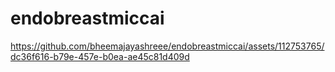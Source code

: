 # endobreastmiccai







https://github.com/bheemajayashreee/endobreastmiccai/assets/112753765/dc36f616-b79e-457e-b0ea-ae45c81d409d

